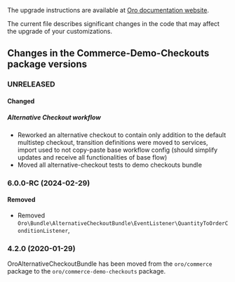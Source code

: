 The upgrade instructions are available at [Oro documentation website](https://doc.oroinc.com/master/backend/setup/upgrade-to-new-version/).

The current file describes significant changes in the code that may affect the upgrade of your customizations.


## Changes in the Commerce-Demo-Checkouts package versions

### UNRELEASED

#### Changed

##### Alternative Checkout workflow

* Reworked an alternative checkout to contain only addition to the default multistep checkout, transition definitions were moved to services, import used to not copy-paste base workflow config (should simplify updates and receive all functionalities of base flow)
* Moved all alternative-checkout tests to demo checkouts bundle

### 6.0.0-RC (2024-02-29)

#### Removed
* Removed `Oro\Bundle\AlternativeCheckoutBundle\EventListener\QuantityToOrderConditionListener`,

### 4.2.0 (2020-01-29)

OroAlternativeCheckoutBundle has been moved from the `oro/commerce` package to the `oro/commerce-demo-checkouts` package.
